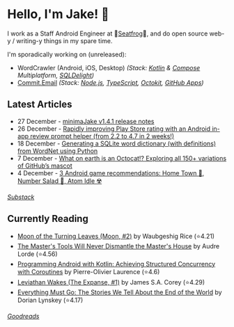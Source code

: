   # Hello, I'm Jake! 👋

I work as a Staff Android Engineer at 🐸[Seatfrog](https://seatfrog.com/)🐸, and do open source web-y / writing-y things in my spare time. 

I'm sporadically working on (unreleased): 
- WordCrawler (Android, iOS, Desktop) *(Stack: [Kotlin](https://kotlinlang.org/docs/multiplatform.html) & [Compose](https://www.jetbrains.com/compose-multiplatform/) Multiplatform, [SQLDelight](https://sqldelight.github.io/sqldelight/2.0.2/))*
- [Commit.Email](https://commit.email) *(Stack: [Node.js](https://nodejs.org/en), [TypeScript](https://www.typescriptlang.org/), [Octokit](https://github.com/octokit/octokit.js), [GitHub Apps](https://github.com/marketplace?type=apps))*

## Latest Articles
<!-- feed start -->
- 27 December - [minimaJake v1.4.1 release notes](https://minima.jakelee.co.uk/v1.4.1/)
- 26 December - [Rapidly improving Play Store rating with an Android in-app review prompt helper (from 2.2 to 4.7 in 2 weeks!)](https://blog.jakelee.co.uk/play-store-rating-prompt/)
- 18 December - [Generating a SQLite word dictionary (with definitions) from WordNet using Python](https://blog.jakelee.co.uk/sqlite-word-dictionary-from-wordnet/)
- 7 December - [What on earth is an Octocat!? Exploring all 150+ variations of GitHub’s mascot](https://blog.jakelee.co.uk/what-on-earth-are-octocats/)
- 4 December - [3 Android game recommendations: Home Town 🎴, Number Salad 🔢, Atom Idle ☢️](https://jakelee.co.uk/android-games-dec-24/)
<!-- feed end -->
*[Substack](https://jakeweeklee.substack.com)*

## Currently Reading
<!-- GOODREADS-LIST:START -->
- [Moon of the Turning Leaves (Moon, #2)](https://www.goodreads.com/review/show/7146120731?utm_medium=api&utm_source=rss) by Waubgeshig Rice (⭐️4.21)
- [The Master's Tools Will Never Dismantle the Master's House](https://www.goodreads.com/review/show/7109782805?utm_medium=api&utm_source=rss) by Audre Lorde (⭐️4.56)
- [Programming Android with Kotlin: Achieving Structured Concurrency with Coroutines](https://www.goodreads.com/review/show/7052102812?utm_medium=api&utm_source=rss) by Pierre-Olivier Laurence (⭐️4.6)
- [Leviathan Wakes (The Expanse, #1)](https://www.goodreads.com/review/show/6995541641?utm_medium=api&utm_source=rss) by James S.A. Corey (⭐️4.29)
- [Everything Must Go: The Stories We Tell About the End of the World](https://www.goodreads.com/review/show/6736777927?utm_medium=api&utm_source=rss) by Dorian Lynskey (⭐️4.17)
<!-- GOODREADS-LIST:END -->
*[Goodreads](https://goodreads.com/jakesteam)*
